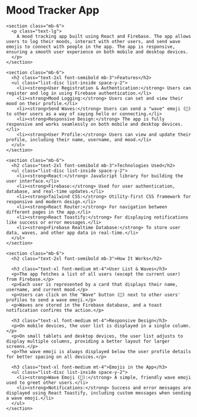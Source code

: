 <!DOCTYPE html>
<html lang="en">
<head>
  <meta charset="UTF-8">
  <meta name="viewport" content="width=device-width, initial-scale=1.0">
  <title>Mood Tracker App</title>
  <link href="https://cdn.jsdelivr.net/npm/tailwindcss@2.2.19/dist/tailwind.min.css" rel="stylesheet">
</head>
<body class="bg-gray-100 text-gray-900 font-sans">

  <div class="container mx-auto p-8">
    <h1 class="text-3xl font-bold text-center mb-6">Mood Tracker App</h1>
    
    <section class="mb-6">
      <p class="text-lg">
        A mood tracking app built using React and Firebase. The app allows users to log their moods, interact with other users, and send wave emojis to connect with people in the app. The app is responsive, ensuring a smooth user experience on both mobile and desktop devices.
      </p>
    </section>

    <section class="mb-6">
      <h2 class="text-2xl font-semibold mb-3">Features</h2>
      <ul class="list-disc list-inside space-y-2">
        <li><strong>User Registration & Authentication:</strong> Users can register and log in using Firebase authentication.</li>
        <li><strong>Mood Logging:</strong> Users can set and view their mood on their profile.</li>
        <li><strong>Send Waves:</strong> Users can send a "wave" emoji (👋) to other users as a way of saying hello or connecting.</li>
        <li><strong>Responsive Design:</strong> The app is fully responsive and works seamlessly on both mobile and desktop devices.</li>
        <li><strong>User Profile:</strong> Users can view and update their profile, including their name, username, and mood.</li>
      </ul>
    </section>

    <section class="mb-6">
      <h2 class="text-2xl font-semibold mb-3">Technologies Used</h2>
      <ul class="list-disc list-inside space-y-2">
        <li><strong>React:</strong> JavaScript library for building the user interface.</li>
        <li><strong>Firebase:</strong> Used for user authentication, database, and real-time updates.</li>
        <li><strong>Tailwind CSS:</strong> Utility-first CSS framework for responsive and modern design.</li>
        <li><strong>React Router:</strong> For navigation between different pages in the app.</li>
        <li><strong>React Toastify:</strong> For displaying notifications like success or error messages.</li>
        <li><strong>Firebase Realtime Database:</strong> To store user data, waves, and other app data in real-time.</li>
      </ul>
    </section>

    <section class="mb-6">
      <h2 class="text-2xl font-semibold mb-3">How It Works</h2>
      
      <h3 class="text-xl font-medium mt-4">User List & Waves</h3>
      <p>The app fetches a list of all users (except the current user) from Firebase.</p>
      <p>Each user is represented by a card that displays their name, username, and current mood.</p>
      <p>Users can click on the "Wave" button (👋) next to other users' profiles to send a wave emoji.</p>
      <p>Waves are stored in the Firebase database, and a toast notification confirms the action.</p>

      <h3 class="text-xl font-medium mt-4">Responsive Design</h3>
      <p>On mobile devices, the user list is displayed in a single column.</p>
      <p>On small tablets and desktop devices, the user list adjusts to display multiple columns, providing a better layout for larger screens.</p>
      <p>The wave emoji is always displayed below the user profile details for better spacing on all devices.</p>

      <h3 class="text-xl font-medium mt-4">Emojis in the App</h3>
      <ul class="list-disc list-inside space-y-2">
        <li><strong>Wave Emoji (👋):</strong> A simple, friendly wave emoji used to greet other users.</li>
        <li><strong>Notifications:</strong> Success and error messages are displayed using React Toastify, including custom messages when sending a wave emoji.</li>
      </ul>
    </section>

  </div>

</body>
</html>
